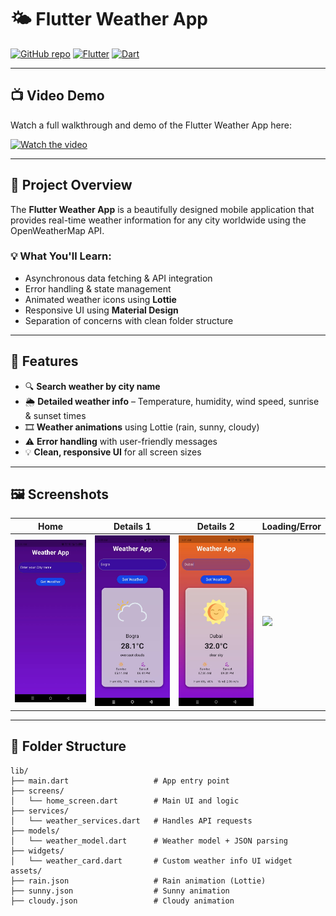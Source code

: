 # 🌤️ Flutter Weather App

[![GitHub repo](https://img.shields.io/badge/GitHub-Repository-blue?logo=github)](https://github.com/arafat17469/Weather_app)
[![Flutter](https://img.shields.io/badge/Flutter-3.0.0-blue?logo=flutter)](https://flutter.dev/)
[![Dart](https://img.shields.io/badge/Dart-3.0.0-blue?logo=dart)](https://dart.dev/)

---

## 📺 Video Demo

Watch a full walkthrough and demo of the Flutter Weather App here:

[![Watch the video](https://img.youtube.com/vi/wiW_odxaq2o/0.jpg)](https://www.youtube.com/shorts/wiW_odxaq2o)

---

## 📝 Project Overview

The **Flutter Weather App** is a beautifully designed mobile application that provides real-time weather information for any city worldwide using the OpenWeatherMap API.

### 💡 What You'll Learn:

- Asynchronous data fetching & API integration  
- Error handling & state management  
- Animated weather icons using **Lottie**  
- Responsive UI using **Material Design**  
- Separation of concerns with clean folder structure

---

## 🚀 Features

- 🔍 **Search weather by city name**
- 🌦️ **Detailed weather info** – Temperature, humidity, wind speed, sunrise & sunset times
- 🎞️ **Weather animations** using Lottie (rain, sunny, cloudy)
- ⚠️ **Error handling** with user-friendly messages
- 💡 **Clean, responsive UI** for all screen sizes

---

## 🖼️ Screenshots

| Home | Details 1 | Details 2 | Loading/Error |
|------|-----------|-----------|----------------|
| ![](https://github.com/arafat17469/Weather_app/blob/main/APP.jpg) | ![](https://github.com/arafat17469/Weather_app/blob/main/APP1.jpg) | ![](https://github.com/arafat17469/Weather_app/blob/main/APP2.jpg) | ![](https://github.com/arafat17469/Weather_app/blob/main/APP3.jpg) |

---

## 📂 Folder Structure

```plaintext
lib/
├── main.dart                   # App entry point
├── screens/
│   └── home_screen.dart        # Main UI and logic
├── services/
│   └── weather_services.dart   # Handles API requests
├── models/
│   └── weather_model.dart      # Weather model + JSON parsing
├── widgets/
│   └── weather_card.dart       # Custom weather info UI widget
assets/
├── rain.json                   # Rain animation (Lottie)
├── sunny.json                  # Sunny animation
├── cloudy.json                 # Cloudy animation
